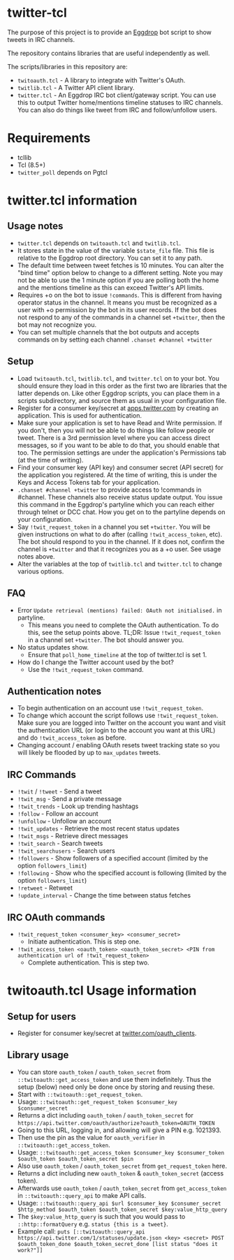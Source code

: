 # twitter-tcl

The purpose of this project is to provide an
[Eggdrop](http://www.eggheads.org) bot script to show tweets in IRC
channels.

The repository contains libraries that are useful independently as well.

The scripts/libraries in this repository are:

  * `twitoauth.tcl` - A library to integrate with Twitter's OAuth.
  * `twitlib.tcl` - A Twitter API client library.
  * `twitter.tcl` - An Eggdrop IRC bot client/gateway script. You can use
    this to output Twitter home/mentions timeline statuses to IRC channels.
    You can also do things like tweet from IRC and follow/unfollow users.


# Requirements

 * tcllib
 * Tcl (8.5+)
 * `twitter_poll` depends on Pgtcl


# twitter.tcl information

## Usage notes

  - `twitter.tcl` depends on `twitoauth.tcl` and `twitlib.tcl`.
  - It stores state in the value of the variable `$state_file` file. This
    file is relative to the Eggdrop root directory. You can set it to any
    path.
  - The default time between tweet fetches is 10 minutes. You can alter the
    "bind time" option below to change to a different setting. Note you may
    not be able to use the 1 minute option if you are polling both the home
    and the mentions timeline as this can exceed Twitter's API limits.
  - Requires +o on the bot to issue `!commands`. This is different from
    having operator status in the channel. It means you must be recognized
    as a user with +o permission by the bot in its user records. If the bot
    does not respond to any of the commands in a channel set `+twitter`,
    then the bot may not recognize you.
  - You can set multiple channels that the bot outputs and accepts commands on
    by setting each channel `.chanset #channel +twitter`


## Setup

  - Load `twitoauth.tcl`, `twitlib.tcl`, and `twitter.tcl` on to your bot.
    You should ensure they load in this order as the first two are
    libraries that the latter depends on. Like other Eggdrop scripts, you
    can place them in a scripts subdirectory, and source them as usual in
    your configuration file.
  - Register for a consumer key/secret at
    [apps.twitter.com](https://apps.twitter.com) by creating an
    application. This is used for authentication.
  - Make sure your application is set to have Read and Write permission. If you
    don't, then you will not be able to do things like follow people or tweet.
    There is a 3rd permission level where you can access direct messages, so if
    you want to be able to do that, you should enable that too. The permission
    settings are under the application's Permissions tab (at the time of
    writing).
  - Find your consumer key (API key) and consumer secret (API secret) for the
    application you registered. At the time of writing, this is under the Keys
    and Access Tokens tab for your application.
  - `.chanset #channel +twitter` to provide access to !commands in #channel.
    These channels also receive status update output. You issue this command in
    the Eggdrop's partyline which you can reach either through telnet or DCC
    chat. How you get on to the partyline depends on your configuration.
  - Say `!twit_request_token` in a channel you set `+twitter`. You will be
    given instructions on what to do after (calling `!twit_access_token`,
    etc). The bot should respond to you in the channel. If it does not,
    confirm the channel is `+twitter` and that it recognizes you as a +o
    user. See usage notes above.
  - Alter the variables at the top of `twitlib.tcl` and `twitter.tcl` to
    change various options.


## FAQ

  * Error `Update retrieval (mentions) failed: OAuth not initialised.` in
    partyline.
    * This means you need to complete the OAuth authentication. To do this, see
      the setup points above. TL;DR: Issue `!twit_request_token` in a channel
      set `+twitter`. The bot should answer you.
  * No status updates show.
    * Ensure that `poll_home_timeline` at the top of twitter.tcl is set 1.
  * How do I change the Twitter account used by the bot?
    * Use the `!twit_request_token` command.


## Authentication notes

  - To begin authentication on an account use `!twit_request_token`.
  - To change which account the script follows use `!twit_request_token`. Make
    sure you are logged into Twitter on the account you want and visit the
    authentication URL (or login to the account you want at this URL)
    and do `!twit_access_token` as before.
  - Changing account / enabling OAuth resets tweet tracking state so you will
    likely be flooded by up to `max_updates` tweets.


## IRC Commands

  - `!twit` / `!tweet` - Send a tweet
  - `!twit_msg` - Send a private message
  - `!twit_trends` - Look up trending hashtags
  - `!follow` - Follow an account
  - `!unfollow` - Unfollow an account
  - `!twit_updates` - Retrieve the most recent status updates
  - `!twit_msgs` - Retrieve direct messages
  - `!twit_search` - Search tweets
  - `!twit_searchusers` - Search users
  - `!followers` - Show followers of a specified account (limited by the
    option `followers_limit`)
  - `!following` - Show who the specified account is following (limited by
    the option `followers_limit`)
  - `!retweet` - Retweet
  - `!update_interval` - Change the time between status fetches


## IRC OAuth commands

  * `!twit_request_token <consumer_key> <consumer_secret>`
    - Initiate authentication. This is step one.
  * `!twit_access_token <oauth_token> <oauth_token_secret> <PIN from authentication url of !twit_request_token>`
    - Complete authentication. This is step two.


# twitoauth.tcl Usage information

## Setup for users

  - Register for consumer key/secret at
   [twitter.com/oauth\_clients](https://twitter.com/oauth_clients).


## Library usage

  - You can store `oauth_token` / `oauth_token_secret` from
    `::twitoauth::get_access_token` and use them indefinitely. Thus the
    setup (below) need only be done once by storing and reusing these.
  - Start with `::twitoauth::get_request_token`.
   - Usage: `::twitoauth::get_request_token $consumer_key $consumer_secret`
   - Returns a dict including `oauth_token` / `oauth_token_secret` for
     `https://api.twitter.com/oauth/authorize?oauth_token=OAUTH_TOKEN`
   - Going to this URL, logging in, and allowing will give a PIN e.g.
     1021393.
  - Then use the pin as the value for `oauth_verifier` in
    `::twitoauth::get_access_token`.
   - Usage: `::twitoauth::get_access_token $consumer_key $consumer_token
     $oauth_token $oauth_token_secret $pin`
   - Also use `oauth_token` / `oauth_token_secret` from
     `get_request_token` here.
   - Returns a dict including new `oauth_token` & `oauth_token_secret`
     (access token).
  - Afterwards use `oauth_token` / `oauth_token_secret` from
    `get_access_token` in `::twitoauth::query_api` to make API calls.
   - Usage: `::twitoauth::query_api $url $consumer_key $consumer_secret $http_method
     $oauth_token $oauth_token_secret $key:value_http_query`
   - The `$key:value_http_query` is such that you would pass to
     `::http::formatQuery` e.g. `status {this is a tweet}`.
   - Example call: `puts [::twitoauth::query_api
     https://api.twitter.com/1/statuses/update.json <key> <secret> POST
     $oauth_token_done $oauth_token_secret_done [list status "does it work?"]]`
